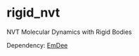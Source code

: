 # rigid_nvt
NVT Molecular Dynamics with Rigid Bodies

Dependency: [EmDee](https://github.com/atoms-ufrj/EmDee)
